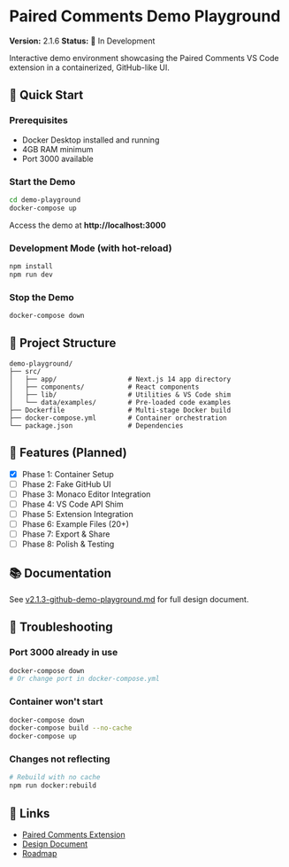 # Paired Comments Demo Playground

**Version:** 2.1.6
**Status:** 🚧 In Development

Interactive demo environment showcasing the Paired Comments VS Code extension in a containerized, GitHub-like UI.

## 🚀 Quick Start

### Prerequisites
- Docker Desktop installed and running
- 4GB RAM minimum
- Port 3000 available

### Start the Demo

```bash
cd demo-playground
docker-compose up
```

Access the demo at **http://localhost:3000**

### Development Mode (with hot-reload)

```bash
npm install
npm run dev
```

### Stop the Demo

```bash
docker-compose down
```

## 📁 Project Structure

```
demo-playground/
├── src/
│   ├── app/                  # Next.js 14 app directory
│   ├── components/           # React components
│   ├── lib/                  # Utilities & VS Code shim
│   └── data/examples/        # Pre-loaded code examples
├── Dockerfile                # Multi-stage Docker build
├── docker-compose.yml        # Container orchestration
└── package.json              # Dependencies
```

## 🎯 Features (Planned)

- [x] Phase 1: Container Setup
- [ ] Phase 2: Fake GitHub UI
- [ ] Phase 3: Monaco Editor Integration
- [ ] Phase 4: VS Code API Shim
- [ ] Phase 5: Extension Integration
- [ ] Phase 6: Example Files (20+)
- [ ] Phase 7: Export & Share
- [ ] Phase 8: Polish & Testing

## 📚 Documentation

See [v2.1.3-github-demo-playground.md](../docs/milestones/v2.1.3-github-demo-playground.md) for full design document.

## 🐛 Troubleshooting

### Port 3000 already in use
```bash
docker-compose down
# Or change port in docker-compose.yml
```

### Container won't start
```bash
docker-compose down
docker-compose build --no-cache
docker-compose up
```

### Changes not reflecting
```bash
# Rebuild with no cache
npm run docker:rebuild
```

## 🔗 Links

- [Paired Comments Extension](../)
- [Design Document](../docs/milestones/v2.1.3-github-demo-playground.md)
- [Roadmap](../docs/ROADMAP.md)
